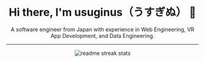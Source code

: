 <div align="center">
  <h1>Hi there, I'm usuginus（うすぎぬ） 👋</h1>
  <p>A software engineer from Japan with experience in Web Engineering, VR App Development, and Data Engineering.</p>
</div>

---

<div align="center">
  <img src="https://github-readme-streak-stats.herokuapp.com/?user=usuginus&theme=transparent&border_radius=10&card_width=600" alt="readme streak stats" />
</div>
